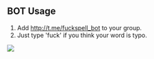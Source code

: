 ## BOT Usage

1. Add http://t.me/fuckspell_bot to your group.
2. Just type 'fuck' if you think your word is typo.

![](https://i.imgur.com/NvCbUVj.png)
